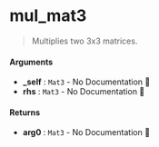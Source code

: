 # mul\_mat3

>  Multiplies two 3x3 matrices.

#### Arguments

- **\_self** : `Mat3` \- No Documentation 🚧
- **rhs** : `Mat3` \- No Documentation 🚧

#### Returns

- **arg0** : `Mat3` \- No Documentation 🚧